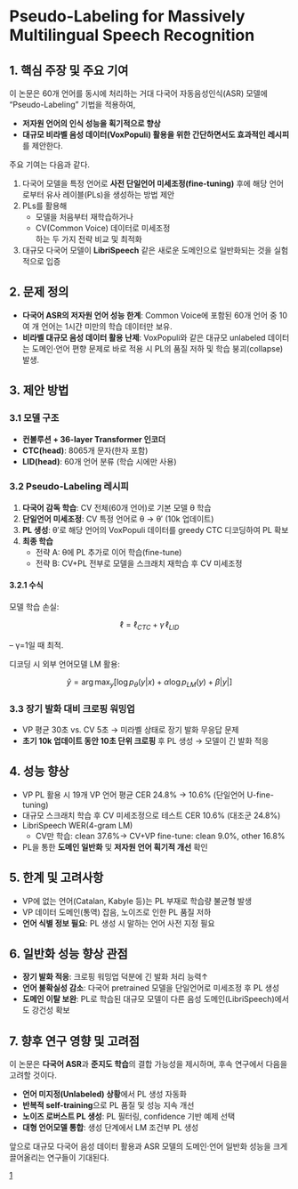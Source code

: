 # Pseudo-Labeling for Massively Multilingual Speech Recognition

## 1. 핵심 주장 및 주요 기여  
이 논문은 60개 언어를 동시에 처리하는 거대 다국어 자동음성인식(ASR) 모델에 “Pseudo-Labeling” 기법을 적용하여,  
- **저자원 언어의 인식 성능을 획기적으로 향상**  
- **대규모 비라벨 음성 데이터(VoxPopuli) 활용을 위한 간단하면서도 효과적인 레시피**  
를 제안한다.

주요 기여는 다음과 같다.  
1. 다국어 모델을 특정 언어로 **사전 단일언어 미세조정(fine-tuning)** 후에 해당 언어로부터 유사 레이블(PLs)을 생성하는 방법 제안  
2. PLs를 활용해  
   -  모델을 처음부터 재학습하거나  
   -  CV(Common Voice) 데이터로 미세조정  
   하는 두 가지 전략 비교 및 최적화  
3. 대규모 다국어 모델이 **LibriSpeech** 같은 새로운 도메인으로 일반화되는 것을 실험적으로 입증  

## 2. 문제 정의  
- **다국어 ASR의 저자원 언어 성능 한계**: Common Voice에 포함된 60개 언어 중 10여 개 언어는 1시간 미만의 학습 데이터만 보유.  
- **비라벨 대규모 음성 데이터 활용 난제**: VoxPopuli와 같은 대규모 unlabeled 데이터는 도메인·언어 편향 문제로 바로 적용 시 PL의 품질 저하 및 학습 붕괴(collapse) 발생.

## 3. 제안 방법  
### 3.1 모델 구조  
- **컨볼루션 + 36-layer Transformer 인코더**  
- **CTC(head)**: 8065개 문자(한자 포함)  
- **LID(head)**: 60개 언어 분류 (학습 시에만 사용)  

### 3.2 Pseudo-Labeling 레시피  
1. **다국어 감독 학습**: CV 전체(60개 언어)로 기본 모델 θ 학습  
2. **단일언어 미세조정**: CV 특정 언어로 θ → θ′ (10k 업데이트)  
3. **PL 생성**: θ′로 해당 언어의 VoxPopuli 데이터를 greedy CTC 디코딩하여 PL 확보  
4. **최종 학습**  
   -  전략 A: θ에 PL 추가로 이어 학습(fine-tune)  
   -  전략 B: CV+PL 전부로 모델을 스크래치 재학습 후 CV 미세조정  

#### 3.2.1 수식  
모델 학습 손실:  

$$
\ell = \ell_{CTC} + \gamma\,\ell_{LID}
$$  

– γ=1일 때 최적.  

디코딩 시 외부 언어모델 LM 활용:  

$$
\hat{y} = \arg\max_y \bigl[\log p_\theta(y|x) + \alpha \log p_{LM}(y) + \beta |y|\bigr]
$$  

### 3.3 장기 발화 대비 크로핑 워밍업  
- VP 평균 30초 vs. CV 5초 → 미라벨 상태로 장기 발화 무응답 문제  
- **초기 10k 업데이트 동안 10초 단위 크로핑** 후 PL 생성 → 모델이 긴 발화 적응  

## 4. 성능 향상  
- VP PL 활용 시 19개 VP 언어 평균 CER 24.8% → 10.6% (단일언어 U-fine-tuning)  
- 대규모 스크래치 학습 후 CV 미세조정으로 테스트 CER 10.6% (대조군 24.8%)  
- LibriSpeech WER(4-gram LM)  
  -  CV만 학습: clean 37.6%→ CV+VP fine-tune: clean 9.0%, other 16.8%  
- PL을 통한 **도메인 일반화** 및 **저자원 언어 획기적 개선** 확인  

## 5. 한계 및 고려사항  
- VP에 없는 언어(Catalan, Kabyle 등)는 PL 부재로 학습량 불균형 발생  
- VP 데이터 도메인(통역) 잡음, 노이즈로 인한 PL 품질 저하  
- **언어 식별 정보 필요**: PL 생성 시 말하는 언어 사전 지정 필요  

## 6. 일반화 성능 향상 관점  
- **장기 발화 적응**: 크로핑 워밍업 덕분에 긴 발화 처리 능력↑  
- **언어 불확실성 감소**: 다국어 pretrained 모델을 단일언어로 미세조정 후 PL 생성  
- **도메인 이탈 보완**: PL로 학습된 대규모 모델이 다른 음성 도메인(LibriSpeech)에서도 강건성 확보  

## 7. 향후 연구 영향 및 고려점  
이 논문은 **다국어 ASR**과 **준지도 학습**의 결합 가능성을 제시하며, 후속 연구에서 다음을 고려할 것이다.  
- **언어 미지정(Unlabeled) 상황**에서 PL 생성 자동화  
- **반복적 self-training**으로 PL 품질 및 성능 지속 개선  
- **노이즈 로버스트 PL 생성**: PL 필터링, confidence 기반 예제 선택  
- **대형 언어모델 통합**: 생성 단계에서 LM 조건부 PL 생성  

앞으로 대규모 다국어 음성 데이터 활용과 ASR 모델의 도메인·언어 일반화 성능을 크게 끌어올리는 연구들이 기대된다.

[1](https://ppl-ai-file-upload.s3.amazonaws.com/web/direct-files/attachments/22370781/ad21a027-fb07-4610-8cd4-9653f7251a56/2111.00161v3.pdf)
